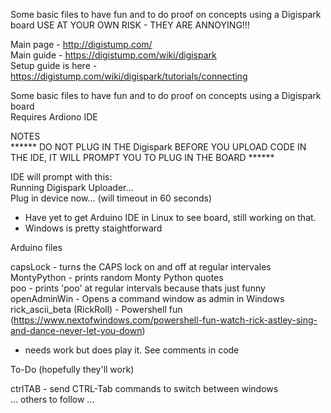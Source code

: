 Some basic files to have fun and to do proof on concepts using a Digispark board
USE AT YOUR OWN RISK - THEY ARE ANNOYING!!!

Main page - http://digistump.com/  
Main guide - https://digistump.com/wiki/digispark  
Setup guide is here - https://digistump.com/wiki/digispark/tutorials/connecting  

Some basic files to have fun and to do proof on concepts using a Digispark board  
Requires Ardiono IDE  

NOTES  
****** DO NOT PLUG IN THE Digispark BEFORE YOU UPLOAD CODE IN THE IDE, IT WILL PROMPT YOU TO PLUG IN THE BOARD ******  

IDE will prompt with this:  
Running Digispark Uploader...  
Plug in device now... (will timeout in 60 seconds)  

- Have yet to get Arduino IDE in Linux to see board, still working on that.  
- Windows is pretty staightforward


Arduino files  

capsLock - turns the CAPS lock on and off at regular intervales  
MontyPython - prints random Monty Python quotes  
poo - prints 'poo' at regular intervals because thats just funny  
openAdminWin - Opens a command window as admin in Windows   
rick_ascii_beta (RickRoll) - Powershell fun (https://www.nextofwindows.com/powershell-fun-watch-rick-astley-sing-and-dance-never-let-you-down)  
  - needs work but does play it. See comments in code

To-Do (hopefully they'll work)  
 
ctrlTAB - send CTRL-Tab commands to switch between windows  
... others to follow ...
